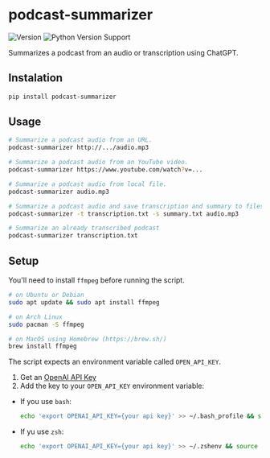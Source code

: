 # podcast-summarizer

![Version](https://img.shields.io/pypi/v/podcast-summarizer)
![Python Version Support](https://img.shields.io/pypi/pyversions/podcast-summarizer)

Summarizes a podcast from an audio or transcription using ChatGPT.

## Instalation

```bash
pip install podcast-summarizer
```

## Usage

```bash
# Summarize a podcast audio from an URL.
podcast-summarizer http://.../audio.mp3

# Summarize a podcast audio from an YouTube video.
podcast-summarizer https://www.youtube.com/watch?v=...

# Summarize a podcast audio from local file.
podcast-summarizer audio.mp3

# Summarize a podcast audio and save transcription and summary to files.
podcast-summarizer -t transcription.txt -s summary.txt audio.mp3

# Summarize an already transcribed podcast
podcast-summarizer transcription.txt
```

## Setup

You'll need to install `ffmpeg` before running the script.

```bash
# on Ubuntu or Debian
sudo apt update && sudo apt install ffmpeg

# on Arch Linux
sudo pacman -S ffmpeg

# on MacOS using Homebrew (https://brew.sh/)
brew install ffmpeg
```

The script expects an environment variable called `OPEN_API_KEY`.

1. Get an [OpenAI API Key](https://github.com/Significant-Gravitas/Auto-GPT#:~:text=Get%20an%20OpenAI-,API%20Key,-Download%20the%20latest)
2. Add the key to your `OPEN_API_KEY` environment variable:

- If you use `bash`:

    ```bash
    echo 'export OPENAI_API_KEY={your api key}' >> ~/.bash_profile && source ~/.bash_profile
    ```

- If yu use `zsh`:

    ```bash
    echo 'export OPENAI_API_KEY={your api key}' >> ~/.zshenv && source ~/.zshenv
    ```
